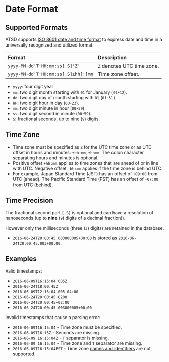 # Date Format

## Supported Formats

ATSD supports [ISO 8601 date and time format](https://www.iso.org/iso-8601-date-and-time-format.html) to express date and time in a universally recognized and utilized format.

|**Format**|**Description**|
|:---|:---|
|`yyyy-MM-dd'T'HH:mm:ss[.S]'Z'`|`Z` denotes UTC time zone. |
|`yyyy-MM-dd'T'HH:mm:ss[.S]±hh[:]mm`|Time zone offset.|

* `yyyy`: four digit year
* `mm`: two digit month starting with `01` for January (`01`-`12`).
* `dd`: two digit day of month starting with `01` (`01`-`31`).
* `HH`: two digit hour in day (`00`-`23`).
* `mm`: two digit minute in hour (`00`-`59`).
* `ss`: two digit second in minute (`00`-`59`).
* `S`: fractional seconds, up to nine (`9`) digits.

## Time Zone

* Time zone must be specified as `Z` for the UTC time zone or as UTC offset in hours and minutes: `±hh:mm`, `±hhmm`. The colon character separating hours and minutes is optional.
* Positive offset `+hh:mm` applies to time zones that are ahead of or in line with UTC. Negative offset `-hh:mm` applies if the time zone is behind UTC.
* For example, Japan Standard Time (JST) has an offset of `+09:00` from UTC (ahead). The Pacific Standard Time (PST) has an offset of `-07:00` from UTC (behind).

## Time Precision

The fractional second part `[.S]` is optional and can have a resolution of nanoseconds (up to **nine** (`9`) digits of a decimal fraction)).

However only the milliseconds (three (`3`) digits) are retained in the database.

* `2016-06-24T20:00:45.003000005+00:00` is stored as `2016-06-24T20:00:45.003+00:00`.

## Examples

Valid timestamps:

* `2016-06-09T16:15:04.005Z`
* `2016-06-24T18:00:45Z`
* `2016-06-09T12:15:04.005-04:00`
* `2016-06-24T20:00:45+0200`
* `2016-06-24T20:00:45+02:00`
* `2016-06-24T20:00:45.003000005+00:00`

Invalid timestamps that cause a parsing error:

* `2016-06-09T16:15:04` - Time zone must be specified.
* `2016-06-09T16:15Z` - Seconds are missing.
* `2016-06-09 16:15:04Z` - `T` separator is missing.
* `2016-06-09 16:15:04` - Time zone and `T` separator are missing.
* `2016-06-09T16:15:04PST` - Time zone [names and identifiers](./timezone-list.md) are not supported.